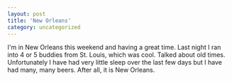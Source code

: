 ```yaml
---
layout: post
title: 'New Orleans'
category: uncategorized
---
```


I'm in New Orleans this weekend and having a great time.  Last night I ran into 4 or 5 buddies from St. Louis, which was cool.  Talked about old times.  Unfortunately I have had very little sleep over the last few days but I have had many, many beers.  After all, it is New Orleans.<br /><br />
